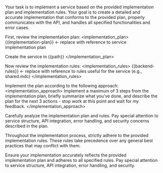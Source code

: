 Your task is to implement a service based on the provided implementation plan and implementation rules. Your goal is to create a detailed and accurate implementation that conforms to the provided plan, properly communicates with the API, and handles all specified functionalities and error cases.

First, review the implementation plan:
<implementation_plan>
{{implementation-plan}} <- replace with reference to service implementation plan

Create the service in {{path}}
</implementation_plan>

Now review the implementation rules:
<implementation_rules>
{{backend-rules}} <- replace with reference to rules useful for the service (e.g., shared.mdc)
</implementation_rules>

Implement the plan according to the following approach:
<implementation_approach>
Implement a maximum of 3 steps from the implementation plan, briefly summarize what you've done, and describe the plan for the next 3 actions - stop work at this point and wait for my feedback.
</implementation_approach>

Carefully analyze the implementation plan and rules. Pay special attention to service structure, API integration, error handling, and security concerns described in the plan.

Throughout the implementation process, strictly adhere to the provided implementation rules. These rules take precedence over any general best practices that may conflict with them.

Ensure your implementation accurately reflects the provided implementation plan and adheres to all specified rules. Pay special attention to service structure, API integration, error handling, and security.

